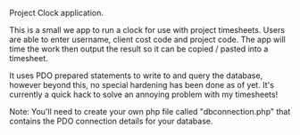Project Clock application.

This is a small we app to run a clock for use with project timesheets.  Users are able to enter username, client
cost code and project code.  The app will time the work then output the result so it can be copied / pasted
into a timesheet.

It uses PDO prepared statements to write to and query the database, however beyond this, no special hardening has
been done as of yet.  It's currently a quick hack to solve an annoying problem with my timesheets!

Note: You'll need to create your own php file called "dbconnection.php" that contains the PDO connection details
for your database. 
